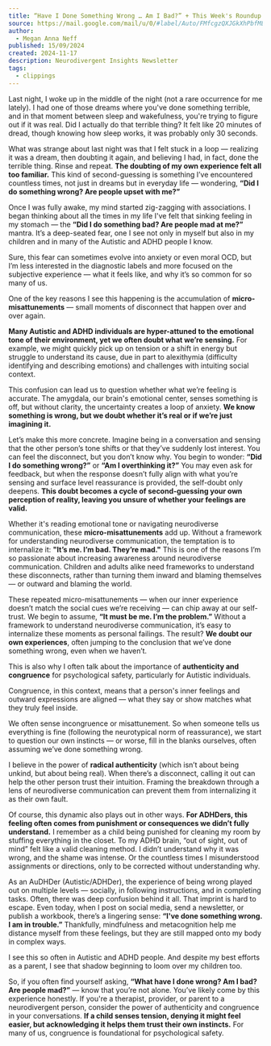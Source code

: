 ```yaml
---
title: “Have I Done Something Wrong … Am I Bad?” + This Week's Roundup - kath91rose@gmail.com - Gmail
source: https://mail.google.com/mail/u/0/#label/Auto/FMfcgzQXJGkXhPbfMLsVWBmQCRhKhtdK
author:
  - Megan Anna Neff
published: 15/09/2024
created: 2024-11-17
description: Neurodivergent Insights Newsletter
tags:
  - clippings
---
```

Last night, I woke up in the middle of the night (not a rare occurrence for me lately). I had one of those dreams where you've done something terrible, and in that moment between sleep and wakefulness, you're trying to figure out if it was real. Did I actually do that terrible thing? It felt like 20 minutes of dread, though knowing how sleep works, it was probably only 30 seconds.

What was strange about last night was that I felt stuck in a loop — realizing it was a dream, then doubting it again, and believing I had, in fact, done the terrible thing. Rinse and repeat. **The doubting of my own experience felt all too familiar.** This kind of second-guessing is something I’ve encountered countless times, not just in dreams but in everyday life — wondering, **“Did I do something wrong? Are people upset with me?”**

Once I was fully awake, my mind started zig-zagging with associations. I began thinking about all the times in my life I've felt that sinking feeling in my stomach — the **“Did I do something bad? Are people mad at me?”** mantra. It’s a deep-seated fear, one I see not only in myself but also in my children and in many of the Autistic and ADHD people I know.

Sure, this fear can sometimes evolve into anxiety or even moral OCD, but I’m less interested in the diagnostic labels and more focused on the subjective experience — what it feels like, and why it’s so common for so many of us.

One of the key reasons I see this happening is the accumulation of **micro-misattunements** — small moments of disconnect that happen over and over again.

**Many Autistic and ADHD individuals are hyper-attuned to the emotional tone of their environment, yet we often doubt what we’re sensing.** For example, we might quickly pick up on tension or a shift in energy but struggle to understand its cause, due in part to alexithymia (difficulty identifying and describing emotions) and challenges with intuiting social context.

This confusion can lead us to question whether what we’re feeling is accurate. The amygdala, our brain's emotional center, senses something is off, but without clarity, the uncertainty creates a loop of anxiety. **We know something is wrong, but we doubt whether it’s real or if we’re just imagining it.**

Let’s make this more concrete. Imagine being in a conversation and sensing that the other person’s tone shifts or that they’ve suddenly lost interest. You can feel the disconnect, but you don’t know why. You begin to wonder: **“Did I do something wrong?”** or **“Am I overthinking it?”** You may even ask for feedback, but when the response doesn’t fully align with what you’re sensing and surface level reassurance is provided, the self-doubt only deepens. **This doubt becomes a cycle of second-guessing your own perception of reality, leaving you unsure of whether your feelings are valid.**

Whether it's reading emotional tone or navigating neurodiverse communication, these **micro-misattunements** add up. Without a framework for understanding neurodiverse communication, the temptation is to internalize it: **"It’s me. I’m bad. They’re mad."** This is one of the reasons I’m so passionate about increasing awareness around neurodiverse communication. Children and adults alike need frameworks to understand these disconnects, rather than turning them inward and blaming themselves — or outward and blaming the world.

These repeated micro-misattunements — when our inner experience doesn’t match the social cues we’re receiving — can chip away at our self-trust. We begin to assume, **“It must be me. I’m the problem.”** Without a framework to understand neurodiverse communication, it’s easy to internalize these moments as personal failings. The result? **We doubt our own experiences**, often jumping to the conclusion that we’ve done something wrong, even when we haven’t.

This is also why I often talk about the importance of **authenticity and congruence** for psychological safety, particularly for Autistic individuals.

Congruence, in this context, means that a person's inner feelings and outward expressions are aligned — what they say or show matches what they truly feel inside.

We often sense incongruence or misattunement. So when someone tells us everything is fine (following the neurotypical norm of reassurance), we start to question our own instincts — or worse, fill in the blanks ourselves, often assuming we’ve done something wrong.

I believe in the power of **radical authenticity** (which isn’t about being unkind, but about being real). When there’s a disconnect, calling it out can help the other person trust their intuition. Framing the breakdown through a lens of neurodiverse communication can prevent them from internalizing it as their own fault.

Of course, this dynamic also plays out in other ways. **For ADHDers, this feeling often comes from punishment or consequences we didn’t fully understand.** I remember as a child being punished for cleaning my room by stuffing everything in the closet. To my ADHD brain, “out of sight, out of mind” felt like a valid cleaning method. I didn’t understand why it was wrong, and the shame was intense. Or the countless times I misunderstood assignments or directions, only to be corrected without understanding why.

As an AuDHDer (Autistic/ADHDer), the experience of being wrong played out on multiple levels — socially, in following instructions, and in completing tasks. Often, there was deep confusion behind it all. That imprint is hard to escape. Even today, when I post on social media, send a newsletter, or publish a workbook, there’s a lingering sense: **“I've done something wrong. I am in trouble.”** Thankfully, mindfulness and metacognition help me distance myself from these feelings, but they are still mapped onto my body in complex ways.

I see this so often in Autistic and ADHD people. And despite my best efforts as a parent, I see that shadow beginning to loom over my children too.

So, if you often find yourself asking, **“What have I done wrong? Am I bad? Are people mad?”** — know that you’re not alone. You’ve likely come by this experience honestly. If you're a therapist, provider, or parent to a neurodivergent person, consider the power of authenticity and congruence in your conversations. **If a child senses tension, denying it might feel easier, but acknowledging it helps them trust their own instincts.** For many of us, congruence is foundational for psychological safety.
